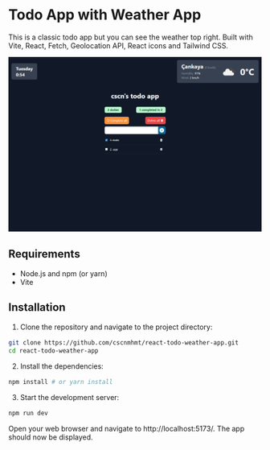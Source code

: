 # Todo App with Weather App

This is a classic todo app but you can see the weather top right. Built with Vite, React, Fetch, Geolocation API, React icons and Tailwind CSS.

![This is an image](/src/assets/app.png)

## Requirements

- Node.js and npm (or yarn)
- Vite

## Installation

1. Clone the repository and navigate to the project directory:

```sh
git clone https://github.com/cscnmhmt/react-todo-weather-app.git
cd react-todo-weather-app
```

2. Install the dependencies:

```sh
npm install # or yarn install
```

3. Start the development server:

```sh
npm run dev
```

Open your web browser and navigate to http://localhost:5173/. The app should now be displayed.

